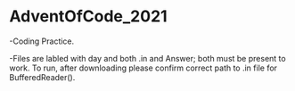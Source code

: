 # AdventOfCode_2021

-Coding Practice.

-Files are labled with day and both .in and Answer; both must be present to work.  To run, after downloading please confirm correct path to .in file for BufferedReader().
